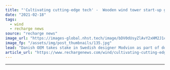 ```yaml
---
title: "'Cultivating cutting-edge tech' -  Wooden wind tower start-up gets buy-in from Vestas"
date: "2021-02-18"
tags: 
  - wind
  - recharge news
source: "recharge news"
image_url: "https://images-global.nhst.tech/image/bDV0dUsyZlAvY2xHM2J1cTEvbWZhK0JTNWtzeWNlb0lGb2FlMDFCNEI2cz0=/nhst/binary/f61a2e37fc2467ddb929288c9d96fc30"
image_fp: "/assets/img/post_thumbnails/135.jpg"
lead: "Danish OEM takes stake in Swedish designer Modvion as part of downshift in supply chain carbon emissions"
article_url: "https://www.rechargenews.com/wind/cultivating-cutting-edge-tech-wooden-wind-tower-start-up-gets-buy-in-from-vestas/2-1-965270"
---
```


---
